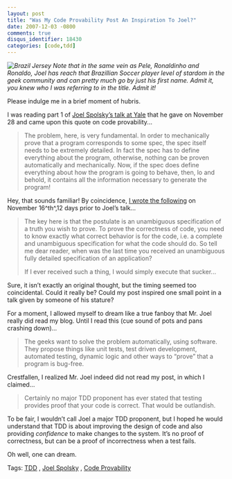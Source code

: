 ```yaml
---
layout: post
title: "Was My Code Provability Post An Inspiration To Joel?"
date: 2007-12-03 -0800
comments: true
disqus_identifier: 18430
categories: [code,tdd]
---
```

*![Brazil
Jersey](http://haacked.com/images/haacked_com/WindowsLiveWriter/DidJoelReadMyPostOnCodeProvability_211/BrazilJersey_3.jpg)
Note that in the same vein as Pele, Ronaldinho and Ronaldo, Joel has
reach that Brazillian Soccer player level of stardom in the geek
community and can pretty much go by just his first name. Admit it, you
knew who I was referring to in the title. Admit it!*

Please indulge me in a brief moment of hubris.

I was reading part 1 of [Joel Spolsky’s talk at
Yale](http://www.joelonsoftware.com/items/2007/12/03.html "Joel's Talk at Yale Part 1")
that he gave on November 28 and came upon this quote on code
provability...

> The problem, here, is very fundamental. In order to mechanically prove
> that a program corresponds to some spec, the spec itself needs to be
> extremely detailed. In fact the spec has to define everything about
> the program, otherwise, nothing can be proven automatically and
> mechanically. Now, if the spec does define everything about how the
> program is going to behave, then, lo and behold, it contains all the
> information necessary to generate the program!

Hey, that sounds familiar! By coincidence, [I wrote the
following](http://haacked.com/archive/2007/11/16/what-exactly-are-you-trying-to-prove.aspx "What exactly are you trying to prove")
on November 16^th^,12 days prior to Joel’s talk...

> The key here is that the postulate is an unambiguous specification of
> a truth you wish to prove. To prove the correctness of code, you need
> to know exactly what correct behavior is for the code, i.e. a complete
> and unambiguous specification for what the code should do. So tell me
> dear reader, when was the last time you received an unambiguous fully
> detailed specification of an application?
>
> If I ever received such a thing, I would simply execute that sucker...

Sure, it isn’t exactly an original thought, but the timing seemed too
coincidental. Could it really be? Could my post inspired one small point
in a talk given by someone of his stature?

For a moment, I allowed myself to dream like a true fanboy that Mr. Joel
really did read my blog. Until I read this (cue sound of pots and pans
crashing down)...

> The geeks want to solve the problem automatically, using software.
> They propose things like unit tests, test driven development,
> automated testing, dynamic logic and other ways to “prove” that a
> program is bug-free.

Crestfallen, I realized Mr. Joel indeed did not read my post, in which I
claimed...

> Certainly no major TDD proponent has ever stated that testing provides
> proof that your code is correct. That would be outlandish.

To be fair, I wouldn’t call Joel a major TDD proponent, but I hoped he
would understand that TDD is about improving the design of code and also
providing *confidence* to make changes to the system. It’s no proof of
correctness, but can be a proof of incorrectness when a test fails.

Oh well, one can dream.

Tags: [TDD](http://technorati.com/tags/TDD/ "TDD tag") , [Joel
Spolsky](http://technorati.com/tags/Joel%20Spolsky/ "Joel Spolsky tag")
, [Code
Provability](http://technorati.com/tags/Code%20Provability/ "Code Provability tag")

